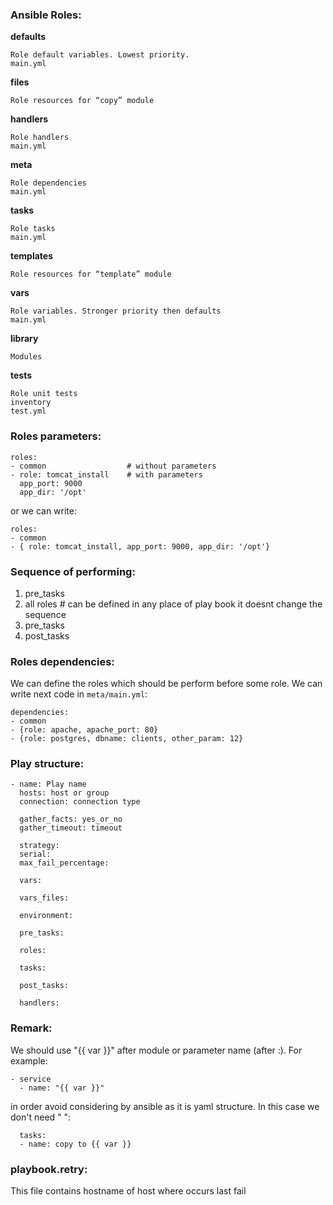 <H3>Ansible Roles:</H3>

<b>defaults</b>
```
Role default variables. Lowest priority.
main.yml
```
<b>files</b>
```
Role resources for “copy” module
```
<b>handlers</b>
```
Role handlers
main.yml
```
<b>meta</b>
```
Role dependencies
main.yml
```
<b>tasks</b>
```
Role tasks
main.yml
```
<b>templates</b>
```
Role resources for “template” module
```
<b>vars</b>
```
Role variables. Stronger priority then defaults
main.yml
```
<b>library</b>
```
Modules
```
<b>tests</b>
```
Role unit tests
inventory
test.yml
```
### Roles parameters:
```
roles:
- common                  # without parameters
- role: tomcat_install    # with parameters
  app_port: 9000
  app_dir: '/opt'
```
or we can write:
```
roles:
- common                 
- { role: tomcat_install, app_port: 9000, app_dir: '/opt'}
```
### Sequence of performing:
1. pre_tasks
2. all roles   # can be defined in any place of play book it doesnt change the sequence
3. pre_tasks
3. post_tasks

### Roles dependencies:
We can define the roles which should be perform before some role. We can write next code in `meta/main.yml`:
```
dependencies:
- common
- {role: apache, apache_port: 80}
- {role: postgres, dbname: clients, other_param: 12}
```

### Play structure:
```
- name: Play name
  hosts: host or group
  connection: connection type
  
  gather_facts: yes_or_no
  gather_timeout: timeout
  
  strategy:
  serial:
  max_fail_percentage:
  
  vars:
  
  vars_files:
  
  environment:
  
  pre_tasks:
  
  roles:
  
  tasks:
  
  post_tasks:
  
  handlers:  
  ```

### Remark:
We should use "{{ var }}" after module or parameter name (after :). For example:
```
- service
  - name: "{{ var }}"
```
in order avoid considering by ansible as it is yaml structure. In this case we don't need " ":
```
  tasks:
  - name: copy to {{ var }}
```
### playbook.retry:
This file contains hostname of host where occurs last fail


